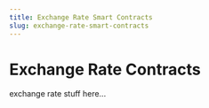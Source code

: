 ```yaml
---
title: Exchange Rate Smart Contracts
slug: exchange-rate-smart-contracts
---
```


# Exchange Rate Contracts

exchange rate stuff here...